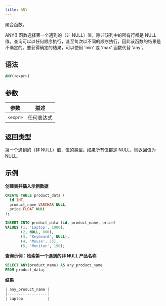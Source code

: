 ```yaml
---
title: ANY
---
```


聚合函数。

ANY() 函数选择第一个遇到的（非 NULL）值，除非该列中的所有行都是 NULL 值。查询可以以任何顺序执行，甚至每次以不同的顺序执行，因此该函数的结果是不确定的。要获得确定的结果，可以使用 'min' 或 'max' 函数代替 'any'。

## 语法

```sql
ANY(<expr>)
```

## 参数

| 参数      | 描述         |
|-----------|--------------|
| `<expr>`  | 任何表达式   |

## 返回类型

第一个遇到的（非 NULL）值，值的类型。如果所有值都是 NULL，则返回值为 NULL。

## 示例

**创建表并插入示例数据**
```sql
CREATE TABLE product_data (
  id INT,
  product_name VARCHAR NULL,
  price FLOAT NULL
);

INSERT INTO product_data (id, product_name, price)
VALUES (1, 'Laptop', 1000),
       (2, NULL, 800),
       (3, 'Keyboard', NULL),
       (4, 'Mouse', 25),
       (5, 'Monitor', 150);
```

**查询示例：检索第一个遇到的非 NULL 产品名称**
```sql
SELECT ANY(product_name) AS any_product_name
FROM product_data;
```

**结果**
```sql
| any_product_name |
|------------------|
| Laptop           |
```